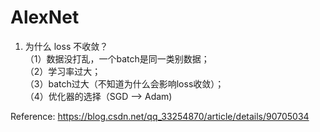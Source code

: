 # AlexNet   
1. 为什么 loss 不收敛？    
  （1）数据没打乱，一个batch是同一类别数据；    
  （2）学习率过大；    
  （3）batch过大（不知道为什么会影响loss收敛）；     
  （4）优化器的选择（SGD --> Adam)    
       
Reference: https://blog.csdn.net/qq_33254870/article/details/90705034    
